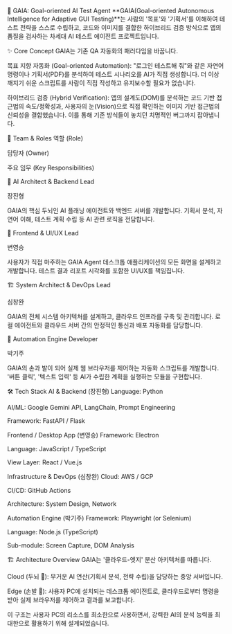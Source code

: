 🤖 GAIA: Goal-oriented AI Test Agent
**GAIA(Goal-oriented Autonomous Intelligence for Adaptive GUI Testing)**는 사람의 '목표'와 '기획서'를 이해하여 테스트 전략을 스스로 수립하고, 코드와 이미지를 결합한 하이브리드 검증 방식으로 앱의 품질을 검사하는 차세대 AI 테스트 에이전트 프로젝트입니다.

✨ Core Concept
GAIA는 기존 QA 자동화의 패러다임을 바꿉니다.

목표 지향 자동화 (Goal-oriented Automation): "로그인 테스트해 줘"와 같은 자연어 명령이나 기획서(PDF)를 분석하여 테스트 시나리오를 AI가 직접 생성합니다. 더 이상 깨지기 쉬운 스크립트를 사람이 직접 작성하고 유지보수할 필요가 없습니다.

하이브리드 검증 (Hybrid Verification): 앱의 설계도(DOM)를 분석하는 코드 기반 접근법의 속도/정확성과, 사용자의 눈(Vision)으로 직접 확인하는 이미지 기반 접근법의 신뢰성을 결합했습니다. 이를 통해 기존 방식들이 놓치던 치명적인 버그까지 잡아냅니다.

👥 Team & Roles
역할 (Role)

담당자 (Owner)

주요 임무 (Key Responsibilities)

🧠 AI Architect & Backend Lead

장진형

GAIA의 핵심 두뇌인 AI 플래닝 에이전트와 백엔드 서버를 개발합니다. 기획서 분석, 자연어 이해, 테스트 계획 수립 등 AI 관련 로직을 전담합니다.

🎨 Frontend & UI/UX Lead

변영승

사용자가 직접 마주하는 GAIA Agent 데스크톱 애플리케이션의 모든 화면을 설계하고 개발합니다. 테스트 결과 리포트 시각화를 포함한 UI/UX를 책임집니다.

🏗️ System Architect & DevOps Lead

심창완

GAIA의 전체 시스템 아키텍처를 설계하고, 클라우드 인프라를 구축 및 관리합니다. 로컬 에이전트와 클라우드 서버 간의 안정적인 통신과 배포 자동화를 담당합니다.

🦾 Automation Engine Developer

박기주

GAIA의 손과 발이 되어 실제 웹 브라우저를 제어하는 자동화 스크립트를 개발합니다. '버튼 클릭', '텍스트 입력' 등 AI가 수립한 계획을 실행하는 모듈을 구현합니다.

🛠️ Tech Stack
AI & Backend (장진형)
Language: Python

AI/ML: Google Gemini API, LangChain, Prompt Engineering

Framework: FastAPI / Flask

Frontend / Desktop App (변영승)
Framework: Electron

Language: JavaScript / TypeScript

View Layer: React / Vue.js

Infrastructure & DevOps (심창완)
Cloud: AWS / GCP

CI/CD: GitHub Actions

Architecture: System Design, Network

Automation Engine (박기주)
Framework: Playwright (or Selenium)

Language: Node.js (TypeScript)

Sub-module: Screen Capture, DOM Analysis

🏗️ Architecture Overview
GAIA는 '클라우드-엣지' 분산 아키텍처를 따릅니다.

Cloud (두뇌 🧠): 무거운 AI 연산(기획서 분석, 전략 수립)을 담당하는 중앙 서버입니다.

Edge (손발 🦾): 사용자 PC에 설치되는 데스크톱 에이전트로, 클라우드로부터 명령을 받아 실제 브라우저를 제어하고 결과를 보고합니다.

이 구조는 사용자 PC의 리소스를 최소한으로 사용하면서, 강력한 AI의 분석 능력을 최대한으로 활용하기 위해 설계되었습니다.
